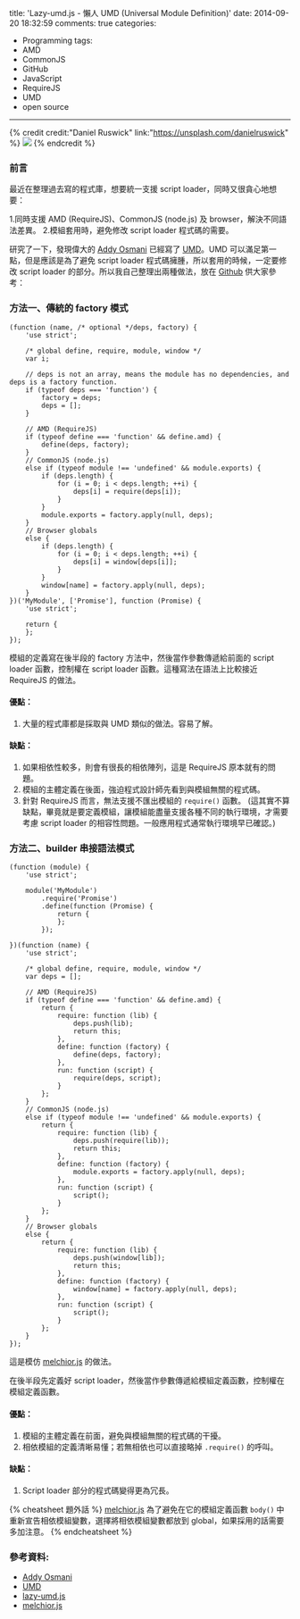 title: 'Lazy-umd.js - 懶人 UMD (Universal Module Definition)'
date: 2014-09-20 18:32:59
comments: true
categories:
  - Programming
tags:
  - AMD
  - CommonJS
  - GitHub
  - JavaScript
  - RequireJS
  - UMD
  - open source
---
{% credit credit:"Daniel Ruswick" link:"https://unsplash.com/danielruswick" %}
![](https://images.unsplash.com/44/E5KMvPp9SsCnqmEGUwAS_2014-08-10%2012.56.40%201.jpg?ixlib=rb-0.3.5&q=80&fm=jpg&crop=entropy&w=1080&fit=max&s=12eb02a4fdd9dded1148a672890b50ae)
{% endcredit %}

### 前言

最近在整理過去寫的程式庫，想要統一支援 script loader，同時又很貪心地想要：

1.同時支援 AMD (RequireJS)、CommonJS (node.js) 及 browser，解決不同語法差異。
2.模組套用時，避免修改 script loader 程式碼的需要。

研究了一下，發現偉大的 [Addy Osmani] 已經寫了 [UMD]。UMD 可以滿足第一點，但是應該是為了避免 script loader 程式碼擁腫，所以套用的時候，一定要修改 script loader 的部分。所以我自己整理出兩種做法，放在 [Github][lazy-umd.js] 供大家參考：

<!-- more -->
<!-- forkme https://github.com/amobiz/lazy-umd.js -->

### 方法一、傳統的 factory 模式

```
(function (name, /* optional */deps, factory) {
    'use strict';

    /* global define, require, module, window */
    var i;

    // deps is not an array, means the module has no dependencies, and deps is a factory function.
    if (typeof deps === 'function') {
        factory = deps;
        deps = [];
    }

    // AMD (RequireJS)
    if (typeof define === 'function' && define.amd) {
        define(deps, factory);
    }
    // CommonJS (node.js)
    else if (typeof module !== 'undefined' && module.exports) {
        if (deps.length) {
            for (i = 0; i < deps.length; ++i) {
                deps[i] = require(deps[i]);
            }
        }
        module.exports = factory.apply(null, deps);
    }
    // Browser globals
    else {
        if (deps.length) {
            for (i = 0; i < deps.length; ++i) {
                deps[i] = window[deps[i]];
            }
        }
        window[name] = factory.apply(null, deps);
    }
})('MyModule', ['Promise'], function (Promise) {
    'use strict';

    return {
    };
});
```

模組的定義寫在後半段的 factory 方法中，然後當作參數傳遞給前面的 script loader 函數，控制權在 script loader 函數。這種寫法在語法上比較接近 RequireJS 的做法。

#### 優點：

1. 大量的程式庫都是採取與 UMD 類似的做法。容易了解。

#### 缺點：

1. 如果相依性較多，則會有很長的相依陣列，這是 RequireJS 原本就有的問題。
2. 模組的主體定義在後面，強迫程式設計師先看到與模組無關的程式碼。
3. 針對 RequireJS 而言，無法支援不匯出模組的 `require()` 函數。      (這其實不算缺點，畢竟就是要定義模組，讓模組能盡量支援各種不同的執行環境，才需要考慮 script loader 的相容性問題。一般應用程式通常執行環境早已確認。)

### 方法二、builder 串接語法模式

```
(function (module) {
    'use strict';

    module('MyModule')
        .require('Promise')
        .define(function (Promise) {
            return {
            };
        });

})(function (name) {
    'use strict';

    /* global define, require, module, window */
    var deps = [];

    // AMD (RequireJS)
    if (typeof define === 'function' && define.amd) {
        return {
            require: function (lib) {
                deps.push(lib);
                return this;
            },
            define: function (factory) {
                define(deps, factory);
            },
            run: function (script) {
                require(deps, script);
            }
        };
    }
    // CommonJS (node.js)
    else if (typeof module !== 'undefined' && module.exports) {
        return {
            require: function (lib) {
                deps.push(require(lib));
                return this;
            },
            define: function (factory) {
                module.exports = factory.apply(null, deps);
            },
            run: function (script) {
                script();
            }
        };
    }
    // Browser globals
    else {
        return {
            require: function (lib) {
                deps.push(window[lib]);
                return this;
            },
            define: function (factory) {
                window[name] = factory.apply(null, deps);
            },
            run: function (script) {
                script();
            }
        };
    }
});
```

這是模仿 [melchior.js] 的做法。

在後半段先定義好 script loader，然後當作參數傳遞給模組定義函數，控制權在模組定義函數。

#### 優點：

1. 模組的主體定義在前面，避免與模組無關的程式碼的干擾。
2. 相依模組的定義清晰易懂；若無相依也可以直接略掉 `.require()` 的呼叫。

#### 缺點：

1. Script loader 部分的程式碼變得更為冗長。

{% cheatsheet 題外話 %}
[melchior.js](https://github.com/voronianski/melchior.js) 為了避免在它的模組定義函數 `body()` 中重新宣告相依模組變數，選擇將相依模組變數都放到 global，如果採用的話需要多加注意。
{% endcheatsheet %}

### 參考資料:

* [Addy Osmani]
* [UMD]
* [lazy-umd.js]
* [melchior.js]

<!-- cross references -->


<!-- external references -->

[Addy Osmani]: https://github.com/addyosmani
[UMD]: https://github.com/umdjs/umd
[lazy-umd.js]: https://github.com/amobiz/lazy-umd.js
[melchior.js]: https://github.com/voronianski/melchior.js
